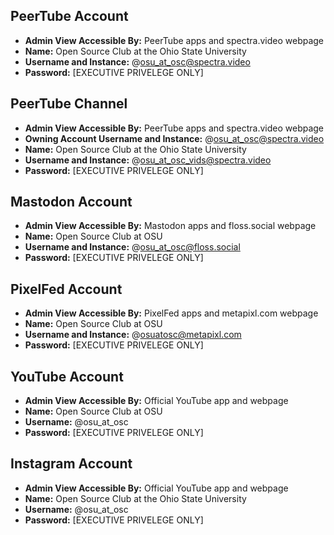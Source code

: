 ## PeerTube Account

- **Admin View Accessible By:** PeerTube apps and spectra.video webpage
- **Name:** Open Source Club at the Ohio State University
- **Username and Instance:** @osu_at_osc@spectra.video
- **Password:** [EXECUTIVE PRIVELEGE ONLY]

## PeerTube Channel

- **Admin View Accessible By:** PeerTube apps and spectra.video webpage
- **Owning Account Username and Instance:** @osu_at_osc@spectra.video
- **Name:** Open Source Club at the Ohio State University
- **Username and Instance:** @osu_at_osc_vids@spectra.video
- **Password:** [EXECUTIVE PRIVELEGE ONLY]

## Mastodon Account

- **Admin View Accessible By:** Mastodon apps and floss.social webpage
- **Name:** Open Source Club at OSU
- **Username and Instance:** @osu_at_osc@floss.social
- **Password:** [EXECUTIVE PRIVELEGE ONLY]

## PixelFed Account

- **Admin View Accessible By:** PixelFed apps and metapixl.com webpage
- **Name:** Open Source Club at OSU
- **Username and Instance:** @osuatosc@metapixl.com
- **Password:** [EXECUTIVE PRIVELEGE ONLY]

## YouTube Account

- **Admin View Accessible By:** Official YouTube app and webpage
- **Name:** Open Source Club at OSU
- **Username:** @osu_at_osc
- **Password:** [EXECUTIVE PRIVELEGE ONLY]

## Instagram Account

- **Admin View Accessible By:** Official YouTube app and webpage
- **Name:** Open Source Club at the Ohio State University
- **Username:** @osu_at_osc
- **Password:** [EXECUTIVE PRIVELEGE ONLY]
